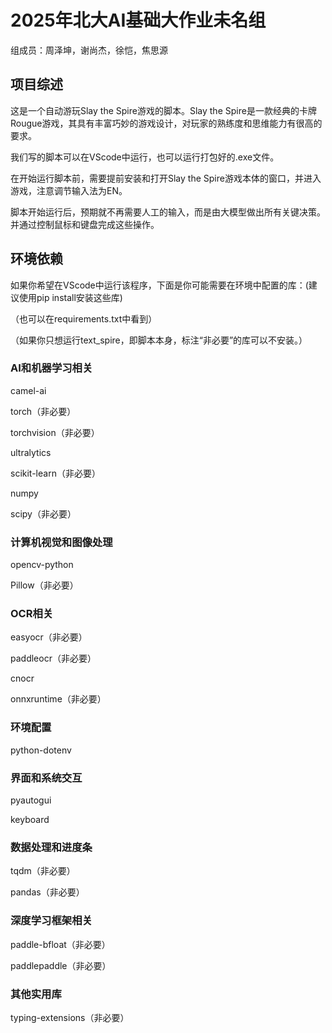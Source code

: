 # 2025年北大AI基础大作业未名组
组成员：周泽坤，谢尚杰，徐恺，焦思源

## 项目综述
这是一个自动游玩Slay the Spire游戏的脚本。Slay the Spire是一款经典的卡牌Rougue游戏，其具有丰富巧妙的游戏设计，对玩家的熟练度和思维能力有很高的要求。

我们写的脚本可以在VScode中运行，也可以运行打包好的.exe文件。

在开始运行脚本前，需要提前安装和打开Slay the Spire游戏本体的窗口，并进入游戏，注意调节输入法为EN。

脚本开始运行后，预期就不再需要人工的输入，而是由大模型做出所有关键决策。并通过控制鼠标和键盘完成这些操作。

## 环境依赖
如果你希望在VScode中运行该程序，下面是你可能需要在环境中配置的库：(建议使用pip install安装这些库)

（也可以在requirements.txt中看到）

（如果你只想运行text_spire，即脚本本身，标注“非必要”的库可以不安装。）

### AI和机器学习相关
camel-ai

torch（非必要）

torchvision（非必要）

ultralytics

scikit-learn（非必要）

numpy

scipy（非必要）

### 计算机视觉和图像处理
opencv-python

Pillow（非必要）

### OCR相关
easyocr（非必要）

paddleocr（非必要）

cnocr

onnxruntime（非必要）

### 环境配置
python-dotenv

### 界面和系统交互
pyautogui

keyboard

### 数据处理和进度条
tqdm（非必要）

pandas（非必要）

### 深度学习框架相关
paddle-bfloat（非必要）

paddlepaddle（非必要）

### 其他实用库

typing-extensions（非必要）
